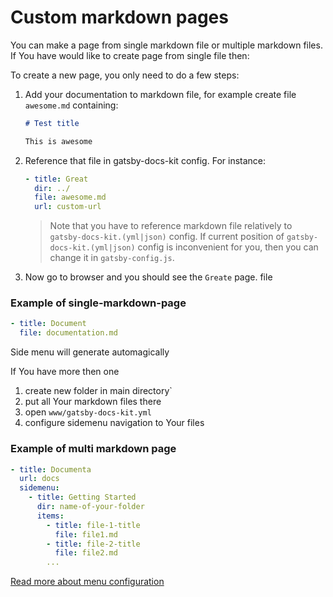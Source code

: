 # Custom markdown pages

You can make a page from single markdown file or multiple markdown files.
If You have would like to create page from single file then:

To create a new page, you only need to do a few steps:

1. Add your documentation to markdown file, for example create file `awesome.md` containing:
    ```markdown
    # Test title

    This is awesome
    ```

1. Reference that file in gatsby-docs-kit config. For instance:
    ```yaml
    - title: Great
      dir: ../
      file: awesome.md
      url: custom-url
    ```

    > Note that you have to reference markdown file relatively to `gatsby-docs-kit.(yml|json)` config. If current position of `gatsby-docs-kit.(yml|json)` config is inconvenient for you, then you can change it in `gatsby-config.js`.

1. Now go to browser and you should see the `Greate` page.
file

### Example of single-markdown-page
```yaml
- title: Document
  file: documentation.md
```
Side menu will generate automagically

If You have more then one
1. create new folder in main directory`
2. put all Your markdown files there
3. open `www/gatsby-docs-kit.yml`
4. configure sidemenu navigation to Your files

### Example of multi markdown page
```yaml
- title: Documenta
  url: docs
  sidemenu:
    - title: Getting Started
      dir: name-of-your-folder
      items:
        - title: file-1-title
          file: file1.md
        - title: file-2-title
          file: file2.md
        ...
```

[Read more about menu configuration](../api/pages-config.md)

